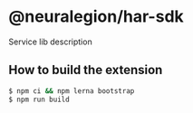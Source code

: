 # @neuralegion/har-sdk

Service lib description

## How to build the extension

```sh
$ npm ci && npm lerna bootstrap
$ npm run build
```
